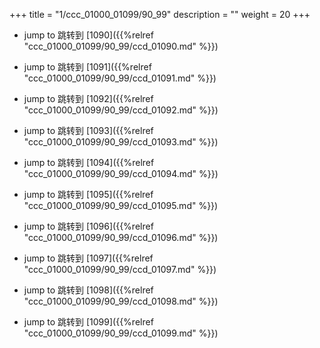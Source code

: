 +++
title = "1/ccc_01000_01099/90_99"
description = ""
weight = 20
+++

* jump to 跳转到 [1090]({{%relref "ccc_01000_01099/90_99/ccd_01090.md" %}})

* jump to 跳转到 [1091]({{%relref "ccc_01000_01099/90_99/ccd_01091.md" %}})

* jump to 跳转到 [1092]({{%relref "ccc_01000_01099/90_99/ccd_01092.md" %}})

* jump to 跳转到 [1093]({{%relref "ccc_01000_01099/90_99/ccd_01093.md" %}})

* jump to 跳转到 [1094]({{%relref "ccc_01000_01099/90_99/ccd_01094.md" %}})

* jump to 跳转到 [1095]({{%relref "ccc_01000_01099/90_99/ccd_01095.md" %}})

* jump to 跳转到 [1096]({{%relref "ccc_01000_01099/90_99/ccd_01096.md" %}})

* jump to 跳转到 [1097]({{%relref "ccc_01000_01099/90_99/ccd_01097.md" %}})

* jump to 跳转到 [1098]({{%relref "ccc_01000_01099/90_99/ccd_01098.md" %}})

* jump to 跳转到 [1099]({{%relref "ccc_01000_01099/90_99/ccd_01099.md" %}})

